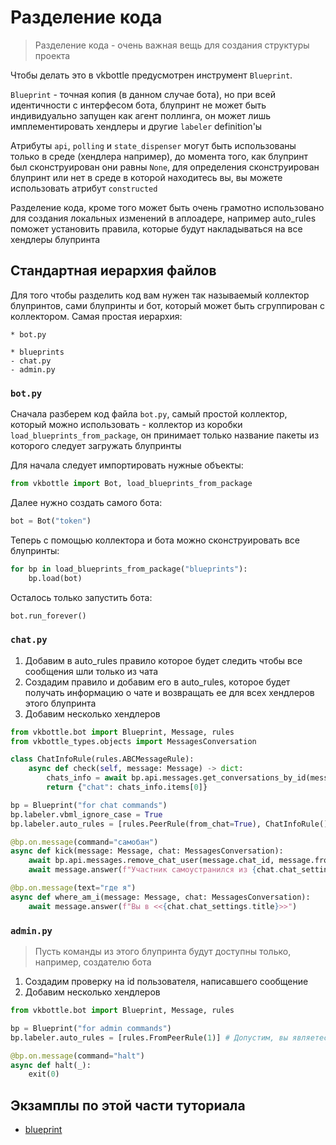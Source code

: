 # Разделение кода

> Разделение кода - очень важная вещь для создания структуры проекта

Чтобы делать это в vkbottle предусмотрен инструмент `Blueprint`.

`Blueprint` - точная копия (в данном случае бота), но при всей идентичности с интерфесом бота, блупринт не может быть индивидуально запущен как агент поллинга, он может лишь имплементировать хендлеры и другие `labeler` definition'ы

Атрибуты `api`, `polling` и `state_dispenser` могут быть использованы только в среде (хендлера например), до момента того, как блупринт был сконструирован они равны `None`, для определения сконструирован блупринт или нет в среде в которой находитесь вы, вы можете использовать атрибут `constructed`

Разделение кода, кроме того может быть очень грамотно использовано для создания локальных изменений в аплоадере, например auto_rules поможет установить правила, которые будут накладываться на все хендлеры блупринта

## Стандартная иерархия файлов

Для того чтобы разделить код вам нужен так называемый коллектор блупринтов, сами блупринты и бот, который может быть сгруппирован с коллектором. Самая простая иерархия:

```
* bot.py

* blueprints
- chat.py
- admin.py
```

### `bot.py`

Сначала разберем код файла `bot.py`, самый простой коллектор, который можно использовать - коллектор из коробки `load_blueprints_from_package`, он принимает только название пакеты из которого следует загружать блупринты

Для начала следует импортировать нужные объекты:

```python
from vkbottle import Bot, load_blueprints_from_package
```

Далее нужно создать самого бота:

```python
bot = Bot("token")
```

Теперь с помощью коллектора и бота можно сконструировать все блупринты:

```python
for bp in load_blueprints_from_package("blueprints"):
    bp.load(bot)
```

Осталось только запустить бота:

```python
bot.run_forever()
```

### `chat.py`

1. Добавим в auto_rules правило которое будет следить чтобы все сообщения шли только из чата
2. Создадим правило и добавим его в auto_rules, которое будет получать информацию о чате и возвращать ее для всех хендлеров этого блупринта
3. Добавим несколько хендлеров

```python
from vkbottle.bot import Blueprint, Message, rules
from vkbottle_types.objects import MessagesConversation

class ChatInfoRule(rules.ABCMessageRule):
    async def check(self, message: Message) -> dict:
        chats_info = await bp.api.messages.get_conversations_by_id(message.peer_id)
        return {"chat": chats_info.items[0]}

bp = Blueprint("for chat commands")
bp.labeler.vbml_ignore_case = True
bp.labeler.auto_rules = [rules.PeerRule(from_chat=True), ChatInfoRule()]

@bp.on.message(command="самобан")
async def kick(message: Message, chat: MessagesConversation):
    await bp.api.messages.remove_chat_user(message.chat_id, message.from_id)
    await message.answer(f"Участник самоустранился из {chat.chat_settings.title} по собственному желанию")

@bp.on.message(text="где я")
async def where_am_i(message: Message, chat: MessagesConversation):
    await message.answer(f"Вы в <<{chat.chat_settings.title}>>")
```

### `admin.py`

> Пусть команды из этого блупринта будут доступны только, например, создателю бота

1. Создадим проверку на id пользователя, написавшего сообщение
2. Добавим несколько хендлеров

<!-- todo сегодня не первое апреля, можно сделать пример с рассылкой -->

```python
from vkbottle.bot import Blueprint, Message, rules

bp = Blueprint("for admin commands")
bp.labeler.auto_rules = [rules.FromPeerRule(1)] # Допустим, вы являетесь Павлом Дуровым

@bp.on.message(command="halt")
async def halt(_):
    exit(0)
```

## Экзамплы по этой части туториала

* [blueprint](/examples/high-level/blueprint.py)
